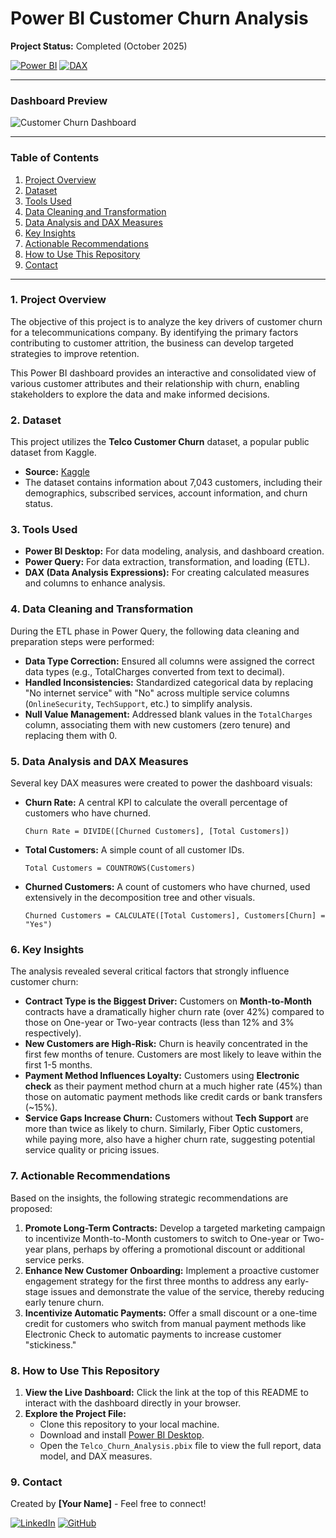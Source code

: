 # Power BI Customer Churn Analysis

**Project Status:** Completed (October 2025)

[![Power BI](https://img.shields.io/badge/Power%20BI-F2C811?style=for-the-badge&logo=Power%20BI&logoColor=black)](https://powerbi.microsoft.com/en-us/)
[![DAX](https://img.shields.io/badge/DAX-2E8540?style=for-the-badge)](https://docs.microsoft.com/en-us/dax/)



---

### Dashboard Preview
![Customer Churn Dashboard](images/dashboard_screenshot.png)

---

### Table of Contents
1. [Project Overview](#1-project-overview)
2. [Dataset](#2-dataset)
3. [Tools Used](#3-tools-used)
4. [Data Cleaning and Transformation](#4-data-cleaning-and-transformation)
5. [Data Analysis and DAX Measures](#5-data-analysis-and-dax-measures)
6. [Key Insights](#6-key-insights)
7. [Actionable Recommendations](#7-actionable-recommendations)
8. [How to Use This Repository](#8-how-to-use-this-repository)
9. [Contact](#9-contact)

---

### 1. Project Overview

The objective of this project is to analyze the key drivers of customer churn for a telecommunications company. By identifying the primary factors contributing to customer attrition, the business can develop targeted strategies to improve retention.

This Power BI dashboard provides an interactive and consolidated view of various customer attributes and their relationship with churn, enabling stakeholders to explore the data and make informed decisions.

### 2. Dataset

This project utilizes the **Telco Customer Churn** dataset, a popular public dataset from Kaggle.
* **Source:** [Kaggle](https://www.kaggle.com/datasets/blastchar/telco-customer-churn)
* The dataset contains information about 7,043 customers, including their demographics, subscribed services, account information, and churn status.

### 3. Tools Used

* **Power BI Desktop:** For data modeling, analysis, and dashboard creation.
* **Power Query:** For data extraction, transformation, and loading (ETL).
* **DAX (Data Analysis Expressions):** For creating calculated measures and columns to enhance analysis.

### 4. Data Cleaning and Transformation

During the ETL phase in Power Query, the following data cleaning and preparation steps were performed:
* **Data Type Correction:** Ensured all columns were assigned the correct data types (e.g., TotalCharges converted from text to decimal).
* **Handled Inconsistencies:** Standardized categorical data by replacing "No internet service" with "No" across multiple service columns (`OnlineSecurity`, `TechSupport`, etc.) to simplify analysis.
* **Null Value Management:** Addressed blank values in the `TotalCharges` column, associating them with new customers (zero tenure) and replacing them with 0.

### 5. Data Analysis and DAX Measures

Several key DAX measures were created to power the dashboard visuals:
* **Churn Rate:** A central KPI to calculate the overall percentage of customers who have churned.
    ```dax
    Churn Rate = DIVIDE([Churned Customers], [Total Customers])
    ```
* **Total Customers:** A simple count of all customer IDs.
    ```dax
    Total Customers = COUNTROWS(Customers)
    ```
* **Churned Customers:** A count of customers who have churned, used extensively in the decomposition tree and other visuals.
    ```dax
    Churned Customers = CALCULATE([Total Customers], Customers[Churn] = "Yes")
    ```

### 6. Key Insights

The analysis revealed several critical factors that strongly influence customer churn:
* **Contract Type is the Biggest Driver:** Customers on **Month-to-Month** contracts have a dramatically higher churn rate (over 42%) compared to those on One-year or Two-year contracts (less than 12% and 3% respectively).
* **New Customers are High-Risk:** Churn is heavily concentrated in the first few months of tenure. Customers are most likely to leave within the first 1-5 months.
* **Payment Method Influences Loyalty:** Customers using **Electronic check** as their payment method churn at a much higher rate (45%) than those on automatic payment methods like credit cards or bank transfers (~15%).
* **Service Gaps Increase Churn:** Customers without **Tech Support** are more than twice as likely to churn. Similarly, Fiber Optic customers, while paying more, also have a higher churn rate, suggesting potential service quality or pricing issues.

### 7. Actionable Recommendations

Based on the insights, the following strategic recommendations are proposed:
1.  **Promote Long-Term Contracts:** Develop a targeted marketing campaign to incentivize Month-to-Month customers to switch to One-year or Two-year plans, perhaps by offering a promotional discount or additional service perks.
2.  **Enhance New Customer Onboarding:** Implement a proactive customer engagement strategy for the first three months to address any early-stage issues and demonstrate the value of the service, thereby reducing early tenure churn.
3.  **Incentivize Automatic Payments:** Offer a small discount or a one-time credit for customers who switch from manual payment methods like Electronic Check to automatic payments to increase customer "stickiness."

### 8. How to Use This Repository

1.  **View the Live Dashboard:** Click the link at the top of this README to interact with the dashboard directly in your browser.
2.  **Explore the Project File:**
    * Clone this repository to your local machine.
    * Download and install [Power BI Desktop](https://powerbi.microsoft.com/en-us/desktop/).
    * Open the `Telco_Churn_Analysis.pbix` file to view the full report, data model, and DAX measures.

### 9. Contact

Created by **[Your Name]** - Feel free to connect!

[![LinkedIn](https://img.shields.io/badge/LinkedIn-0077B5?style=for-the-badge&logo=linkedin&logoColor=white)](https://www.linkedin.com/in/niranjankumarchaurasiya999/)
[![GitHub](https://img.shields.io/badge/GitHub-100000?style=for-the-badge&logo=github&logoColor=white)](https://github.com/niranjan77978)
